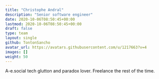 ```yaml
---
title: "Christophe Andral"
description: "Senior software engineer"
date: 2020-10-06T08:50:45+00:00
lastmod: 2020-10-06T08:50:45+00:00
draft: false
type: team
layout: single
github: TontonSancho
avatar_url: https://avatars.githubusercontent.com/u/1217663?v=4
images: []
weight: 50
---
```


A-e.social tech glutton and paradox lover. Freelance the rest of the time.
